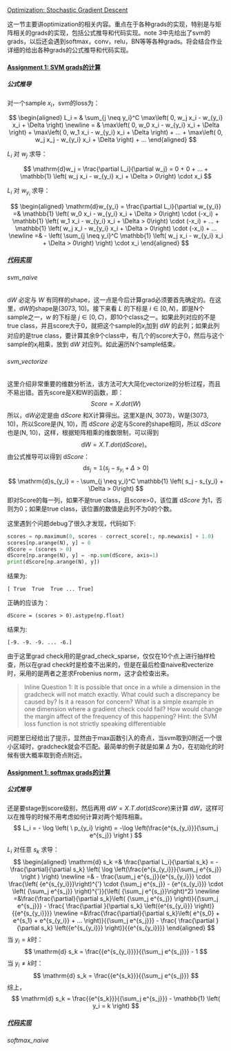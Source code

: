 [Optimization: Stochastic Gradient Descent](http://cs231n.github.io/optimization-1/)

这一节主要讲optimization的相关内容。重点在于各种grads的实现，特别是与矩阵相关的grads的实现，包括公式推导和代码实现。note 3中先给出了svm的grads，以后还会遇到softmax，conv，relu，BN等等各种grads。将会结合作业详细的给出各种grads的公式推导和代码实现。

#### [Assignment 1: SVM grads的计算](https://github.com/FortiLeiZhang/cs231n/blob/master/code/cs231n/assignment1/svm.ipynb)

##### 公式推导

对一个sample $x_i$，svm的loss为：

$$
\begin{aligned}
L_i = & \sum_{j \neq y_i}^C \max\left( 0, w_j x_i - w_{y_i} x_i + \Delta \right) \newline
= & \max\left( 0, w_0 x_i - w_{y_i} x_i + \Delta \right) + \max\left( 0, w_1 x_i - w_{y_i} x_i + \Delta \right)  + ... + \max\left( 0, w_j x_j - w_{y_i} x_i + \Delta \right) + ...
\end{aligned}
$$

$L_i$ 对 $w_j$ 求导：

$$
\mathrm{d}w_j =  \frac{\partial L_i}{\partial w_j} = 0 + 0 + ... +
 \mathbb{1} \left( w_j x_i - w_{y_i} x_i + \Delta > 0\right) \cdot x_i
$$

$L_i$ 对 $w_{y_i}$ 求导：

$$
\begin{aligned}
\mathrm{d}w_{y_i} = \frac{\partial L_i}{\partial w_{y_i}} =&
\mathbb{1} \left( w_0 x_i - w_{y_i} x_i + \Delta > 0\right) \cdot (-x_i) +
 \mathbb{1} \left( w_1 x_i - w_{y_i} x_i + \Delta > 0\right) \cdot (-x_i) + ... + \mathbb{1} \left( w_j x_i - w_{y_i} x_i + \Delta > 0\right) \cdot (-x_i) + ... \newline
 =& - \left(  \sum_{j \neq y_i}^C  \mathbb{1} \left( w_j x_i - w_{y_i} x_i + \Delta > 0\right) \right) \cdot x_i
 \end{aligned}
$$

##### [代码实现](https://github.com/FortiLeiZhang/cs231n/blob/master/code/cs231n/assignment1/cs231n/classifiers/linear_svm.py)

###### svm_naive

$\mathrm{d}W$ 必定与 $W$ 有同样的shape，这一点是今后计算grad必须要首先确定的。在这里，$\mathrm{d}W$的shape是(3073, 10)。接下来看 $L$ 的下标是 $i \in [0, N)$，即是N个sample之一，$w$ 的下标是 $j \in [0, C)$，即10个class之一。如果此列对应的不是true class，并且score大于0，就把这个sample的$x_i$加到 $\mathrm{d}W$ 的此列；如果此列对应的是true class，要计算其余9个class中，有几个的score大于0，然后与这个sample的$x_i$相乘，放到 $\mathrm{d}W$ 对应列。如此遍历N个sample结束。

###### svm_vectorize
这里介绍非常重要的维数分析法，该方法可大大简化vectorize的分析过程，而且不易出错。首先score是X和W的函数，即：
$$
Score = X.dot(W)
$$
所以，$\mathrm{d}W$必定是由 $\mathrm{d} Score$ 和X计算得出。这里X是(N, 3073)，W是(3073, 10)，所以Score是(N, 10)，而 $\mathrm{d} Score$ 必定与Score的shape相同，所以 $\mathrm{d} Score$ 也是(N, 10)，这样，根据矩阵相乘的维数限制，可以得到
$$
\mathrm{d} W = X.T.dot(\mathrm{d} Score)。
$$
由公式推导可以得到 $\mathrm{d} Score$：
$$
\mathrm{d}s_j = \mathbb{1} \left( s_j - s_{y_i} + \Delta > 0\right)
$$
$$
\mathrm{d}s_{y_i}
 = - \sum_{j \neq y_i}^C  \mathbb{1} \left( s_j - s_{y_i} + \Delta > 0\right)
$$
即对Score的每一列，如果不是true class，且score>0，该位置 $\mathrm{d} Score$ 为1，否则为0；如果是true class，该位置的数值是此列不为0的个数。

这里遇到个问题debug了很久才发现，代码如下:
```python
scores = np.maximum(0, scores - correct_score[:, np.newaxis] + 1.0)
scores[np.arange(N), y] = 0
dScore = (scores > 0)
dScore[np.arange(N), y] = -np.sum(dScore, axis=1)
print(dScore[np.arange(N), y])
```
结果为:
```
[ True  True  True ... True]
```
正确的应该为：
```
dScore = (scores > 0).astype(np.float)
```
结果为:
```
[-9. -9. -9. ... -6.]
```
由于这里grad check用的是grad_check_sparse，仅仅在10个点上进行抽样检查，所以在grad check时是检查不出来的，但是在最后检查naive和vecterize时，采用的是两者之差求Frobenius norm，这才会检查出来。

> Inline Question 1: It is possible that once in a while a dimension in the gradcheck will not match exactly. What could such a discrepancy be caused by? Is it a reason for concern? What is a simple example in one dimension where a gradient check could fail? How would change the margin affect of the frequency of this happening? Hint: the SVM loss function is not strictly speaking differentiable

问题里已经给出了提示，显然由于max函数引入的奇点，当svm取到0附近一个很小区域时，gradcheck就会不匹配。最简单的例子就是如果 $\Delta$ 为0，在初始化的时候有很大概率取到奇点附近。

#### [Assignment 1: softmax grads的计算](https://github.com/FortiLeiZhang/cs231n/blob/master/code/cs231n/assignment1/softmax.ipynb)

##### 公式推导
还是要stage到score级别，然后再用 $\mathrm{d} W = X.T.dot(\mathrm{d} Score)$来计算 $\mathrm{d} W$，这样可以在推导的时候不用考虑如何计算对两个矩阵相乘。
$$
L_i = - \log \left( \ p_{y_i} \right) = -\log \left(\frac{e^{s_{y_i}}}{\sum_j e^{s_j}} \right )
$$

$L_i$ 对任意 $s_k$ 求导：
$$
\begin{aligned}
\mathrm{d} s_k =& \frac{\partial L_i}{\partial s_k} = - \frac{\partial}{\partial s_k} \left( \log \left(\frac{e^{s_{y_i}}}{\sum_j e^{s_j}} \right ) \right) \newline
=& - \frac{\sum_j e^{s_j}}{e^{s_{y_i}}} \cdot \frac{\left( {e^{s_{y_i}}}\right)^{'} \cdot {\sum_j e^{s_j}} - {e^{s_{y_i}}} \cdot \left( {\sum_j e^{s_j}} \right)^{'}}{\left( {\sum_j e^{s_j}}\right)^2} \newline
=&\frac{\frac{\partial}{\partial s_k}\left( {\sum_j e^{s_j}} \right)}{{\sum_j e^{s_j}}} - \frac{ \frac{\partial }{\partial s_k} \left({e^{s_{y_i}}} \right)}{{e^{s_{y_i}}}} \newline
=&\frac{\frac{\partial}{\partial s_k}\left( e^{s_0} + e^{s_1} + e^{s_{y_i}} + ... \right)}{{\sum_j e^{s_j}}} - \frac{ \frac{\partial }{\partial s_k} \left({e^{s_{y_i}}} \right)}{{e^{s_{y_i}}}}
\end{aligned}
$$
当 $y_i = k$时：
$$
\mathrm{d} s_k = \frac{{e^{s_{y_i}}}}{{\sum_j e^{s_j}}} - 1
$$
当 $y_i \neq k$时：
$$
\mathrm{d} s_k = \frac{{e^{s_k}}}{{\sum_j e^{s_j}}}
$$
综上，
$$
\mathrm{d} s_k = \frac{{e^{s_k}}}{{\sum_j e^{s_j}}} - \mathbb{1} \left( y_i = k \right)
$$

##### [代码实现](https://github.com/FortiLeiZhang/cs231n/blob/master/code/cs231n/assignment1/cs231n/classifiers/softmax.py)

###### softmax_naive
